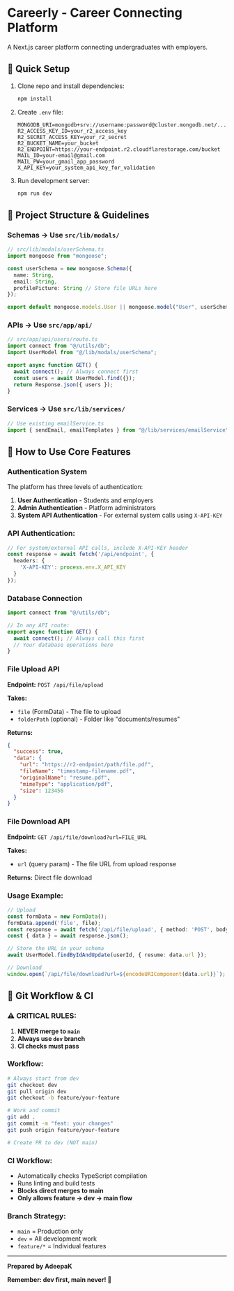# Careerly - Career Connecting Platform

A Next.js career platform connecting undergraduates with employers.

## 🚀 Quick Setup

1. Clone repo and install dependencies:
   ```bash
   npm install
   ```

2. Create `.env` file:
   ```env
   MONGODB_URI=mongodb+srv://username:password@cluster.mongodb.net/...
   R2_ACCESS_KEY_ID=your_r2_access_key
   R2_SECRET_ACCESS_KEY=your_r2_secret
   R2_BUCKET_NAME=your_bucket
   R2_ENDPOINT=https://your-endpoint.r2.cloudflarestorage.com/bucket
   MAIL_ID=your-email@gmail.com
   MAIL_PW=your_gmail_app_password
   X_API_KEY=your_system_api_key_for_validation
   ```

3. Run development server:
   ```bash
   npm run dev
   ```

## 📁 Project Structure & Guidelines

### **Schemas** → Use `src/lib/modals/`
```typescript
// src/lib/modals/userSchema.ts
import mongoose from "mongoose";

const userSchema = new mongoose.Schema({
  name: String,
  email: String,
  profilePicture: String // Store file URLs here
});

export default mongoose.models.User || mongoose.model("User", userSchema);
```

### **APIs** → Use `src/app/api/`
```typescript
// src/app/api/users/route.ts
import connect from "@/utils/db";
import UserModel from "@/lib/modals/userSchema";

export async function GET() {
  await connect(); // Always connect first
  const users = await UserModel.find({});
  return Response.json({ users });
}
```

### **Services** → Use `src/lib/services/`
```typescript
// Use existing emailService.ts
import { sendEmail, emailTemplates } from "@/lib/services/emailService";
```

## 🔧 How to Use Core Features

### **Authentication System**
The platform has three levels of authentication:

1. **User Authentication** - Students and employers
2. **Admin Authentication** - Platform administrators  
3. **System API Authentication** - For external system calls using `X-API-KEY`

### **API Authentication:**
```typescript
// For system/external API calls, include X-API-KEY header
const response = await fetch('/api/endpoint', {
  headers: {
    'X-API-KEY': process.env.X_API_KEY
  }
});
```

### **Database Connection**
```typescript
import connect from "@/utils/db";

// In any API route:
export async function GET() {
  await connect(); // Always call this first
  // Your database operations here
}
```

### **File Upload API**
**Endpoint:** `POST /api/file/upload`

**Takes:**
- `file` (FormData) - The file to upload
- `folderPath` (optional) - Folder like "documents/resumes"

**Returns:**
```json
{
  "success": true,
  "data": {
    "url": "https://r2-endpoint/path/file.pdf",
    "fileName": "timestamp-filename.pdf",
    "originalName": "resume.pdf",
    "mimeType": "application/pdf",
    "size": 123456
  }
}
```

### **File Download API**
**Endpoint:** `GET /api/file/download?url=FILE_URL`

**Takes:**
- `url` (query param) - The file URL from upload response

**Returns:** Direct file download

### **Usage Example:**
```typescript
// Upload
const formData = new FormData();
formData.append('file', file);
const response = await fetch('/api/file/upload', { method: 'POST', body: formData });
const { data } = await response.json();

// Store the URL in your schema
await UserModel.findByIdAndUpdate(userId, { resume: data.url });

// Download
window.open(`/api/file/download?url=${encodeURIComponent(data.url)}`);
```

## 🔄 Git Workflow & CI

### **⚠️ CRITICAL RULES:**
1. **NEVER merge to `main`**
2. **Always use `dev` branch**
3. **CI checks must pass**

### **Workflow:**
```bash
# Always start from dev
git checkout dev
git pull origin dev
git checkout -b feature/your-feature

# Work and commit
git add .
git commit -m "feat: your changes"
git push origin feature/your-feature

# Create PR to dev (NOT main)
```

### **CI Workflow:**
- Automatically checks TypeScript compilation
- Runs linting and build tests
- **Blocks direct merges to main**
- **Only allows feature → dev → main flow**

### **Branch Strategy:**
- `main` = Production only
- `dev` = All development work
- `feature/*` = Individual features

---

**Prepared by AdeepaK**

**Remember: dev first, main never! 🚨**
